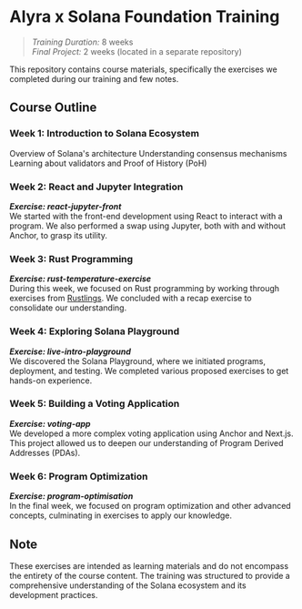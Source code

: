 # Alyra x Solana Foundation Training

> _Training Duration:_ 8 weeks  
> _Final Project:_ 2 weeks (located in a separate repository)

This repository contains course materials, specifically the exercises we completed during our training and few notes.

## Course Outline

### Week 1: Introduction to Solana Ecosystem

Overview of Solana's architecture
Understanding consensus mechanisms
Learning about validators and Proof of History (PoH)

### Week 2: React and Jupyter Integration

**_Exercise: react-jupyter-front_**  
We started with the front-end development using React to interact with a program. We also performed a swap using Jupyter, both with and without Anchor, to grasp its utility.

### Week 3: Rust Programming

**_Exercise: rust-temperature-exercise_**  
During this week, we focused on Rust programming by working through exercises from [Rustlings](https://github.com/rust-lang/rustlings). We concluded with a recap exercise to consolidate our understanding.

### Week 4: Exploring Solana Playground

**_Exercise: live-intro-playground_**  
We discovered the Solana Playground, where we initiated programs, deployment, and testing. We completed various proposed exercises to get hands-on experience.

### Week 5: Building a Voting Application

**_Exercise: voting-app_**  
We developed a more complex voting application using Anchor and Next.js. This project allowed us to deepen our understanding of Program Derived Addresses (PDAs).

### Week 6: Program Optimization

**_Exercise: program-optimisation_**  
In the final week, we focused on program optimization and other advanced concepts, culminating in exercises to apply our knowledge.

## Note

These exercises are intended as learning materials and do not encompass the entirety of the course content. The training was structured to provide a comprehensive understanding of the Solana ecosystem and its development practices.
